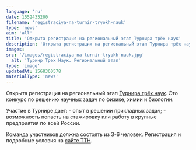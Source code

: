 ```yaml
---
language: 'ru'
date: 1552435200
filename: 'registraciya-na-turnir-tryokh-nauk'
type: 'news'
aim: 'all'
title: 'Открыта регистрация на региональный этап Турнира трёх наук'
description: 'Открыта регистрация на региональный этап Турнира трёх наук'
images:
src: '/images/registraciya-na-turnir-tryokh-nauk.jpg'
  alt: 'Турнир Трех Наук. Региональный этап'
type: 'image'
updatedAt: 1568360578
materialType: 'news'
---
```

Открыта регистрация на региональный этап [Турнира трёх наук](https://vk.com/iturnir). Это конкурс по решению научных задач по физике, химии и биологии.

Участие в Турнире дает: - опыт в решении прикладных задач; - возможность попасть на стажировку или работу в крупные предприятия по всей России.

Команда участников должна состоять из 3-6 человек. Регистрация и подробные условия на [сайте ТТН](https://iturnir.ru).

